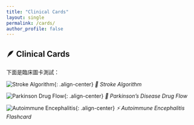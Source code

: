 ```yaml
---
title: "Clinical Cards"
layout: single
permalink: /cards/
author_profile: false
---
```


## 🪶 Clinical Cards

下面是臨床圖卡測試：

![Stroke Algorithm](/assets/cards/stroke_algorithm.png){: .align-center}
*🧠 Stroke Algorithm*

![Parkinson Drug Flow](/assets/cards/parkinson_drug_flow.png){: .align-center}
*💊 Parkinson’s Disease Drug Flow*

![Autoimmune Encephalitis](/assets/cards/autoimmune_encephalitis.png){: .align-center}
*⚡ Autoimmune Encephalitis Flashcard*
